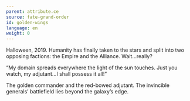 ```yaml
---
parent: attribute.ce
source: fate-grand-order
id: golden-wings
language: en
weight: 0
---
```


Halloween, 2019.
Humanity has finally taken to the stars and split into two opposing factions: the Empire and the Alliance. Wait…really?

“My domain spreads everywhere the light of the sun touches. Just you watch, my adjutant…I shall possess it all!”

The golden commander and the red-bowed adjutant.
The invincible generals’ battlefield lies beyond the galaxy’s edge.

